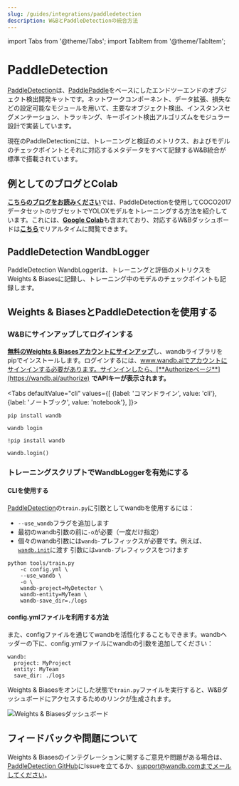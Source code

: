 ```yaml
---
slug: /guides/integrations/paddledetection
description: W&BとPaddleDetectionの統合方法
---
```


import Tabs from '@theme/Tabs';
import TabItem from '@theme/TabItem';

# PaddleDetection

[PaddleDetection](https://github.com/PaddlePaddle/PaddleDetection)は、[PaddlePaddle](https://github.com/PaddlePaddle/Paddle)をベースにしたエンドツーエンドのオブジェクト検出開発キットです。ネットワークコンポーネント、データ拡張、損失などの設定可能なモジュールを用いて、主要なオブジェクト検出、インスタンスセグメンテーション、トラッキング、キーポイント検出アルゴリズムをモジュラー設計で実装しています。

現在のPaddleDetectionには、トレーニングと検証のメトリクス、およびモデルのチェックポイントとそれに対応するメタデータをすべて記録するW&B統合が標準で搭載されています。

## 例としてのブログとColab

[**こちらのブログをお読みください**](https://wandb.ai/manan-goel/PaddleDetectionYOLOX/reports/Object-Detection-with-PaddleDetection-and-W-B--VmlldzoyMDU4MjY0)では、PaddleDetectionを使用してCOCO2017データセットのサブセットでYOLOXモデルをトレーニングする方法を紹介しています。これには、[**Google Colab**](https://colab.research.google.com/drive/1ywdzcZKPmynih1GuGyCWB4Brf5Jj7xRY?usp=sharing)も含まれており、対応するW&Bダッシュボードは[**こちら**](https://wandb.ai/manan-goel/PaddleDetectionYOLOX/runs/2ry6i2x9?workspace=)でリアルタイムに閲覧できます。

## PaddleDetection WandbLogger

PaddleDetection WandbLoggerは、トレーニングと評価のメトリクスをWeights & Biasesに記録し、トレーニング中のモデルのチェックポイントも記録します。

## Weights & BiasesとPaddleDetectionを使用する

### W&Bにサインアップしてログインする

[**無料のWeights & Biasesアカウントにサインアップ**](https://wandb.ai/site)し、wandbライブラリをpipでインストールします。ログインするには、www.wandb.aiでアカウントにサインインする必要があります。サインインしたら、[**Authorizeページ**](https://wandb.ai/authorize) **でAPIキーが表示されます。**

<Tabs
  defaultValue="cli"
  values={[
    {label: 'コマンドライン', value: 'cli'},
    {label: 'ノートブック', value: 'notebook'},
  ]}>
  <TabItem value="cli">

```
pip install wandb

wandb login
```

  </TabItem>
  <TabItem value="notebook">

```
!pip install wandb

wandb.login()
```
  </TabItem>
</Tabs>

### トレーニングスクリプトでWandbLoggerを有効にする

#### CLIを使用する

[PaddleDetection](https://github.com/PaddlePaddle/PaddleDetection/)の`train.py`に引数としてwandbを使用するには：

* `--use_wandb`フラグを追加します
* 最初のwandb引数の前に`-o`が必要（一度だけ指定）
* 個々のwandb引数には`wandb-`プレフィックスが必要です。例えば、[`wandb.init`](https://docs.wandb.ai/ref/python/init)に渡す 引数には`wandb-`プレフィックスをつけます

```
python tools/train.py 
    -c config.yml \ 
    --use_wandb \
    -o \ 
    wandb-project=MyDetector \
    wandb-entity=MyTeam \
    wandb-save_dir=./logs
```
#### config.ymlファイルを利用する方法

また、configファイルを通じてwandbを活性化することもできます。wandbヘッダーの下に、config.ymlファイルにwandbの引数を追加してください：

```
wandb:
  project: MyProject
  entity: MyTeam
  save_dir: ./logs
```

Weights & Biasesをオンにした状態で`train.py`ファイルを実行すると、W&Bダッシュボードにアクセスするためのリンクが生成されます。

![Weights & Biasesダッシュボード](/images/integrations/paddledetection_wb_dashboard.png)

## フィードバックや問題について

Weights & Biasesのインテグレーションに関するご意見や問題がある場合は、[PaddleDetection GitHub](https://github.com/PaddlePaddle/PaddleDetection)にIssueを立てるか、support@wandb.comまでメールしてください。
